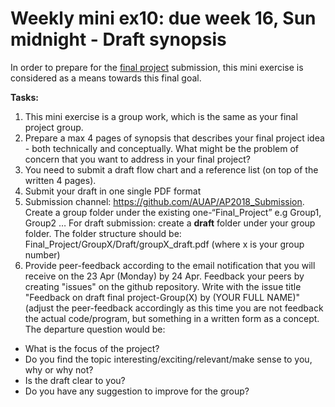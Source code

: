 # Weekly mini ex10: due week 16, Sun midnight - Draft synopsis

In order to prepare for the [final project](https://github.com/AUAP/AP2018_Submission/tree/master/Final_Project) submission, this mini exercise is considered as a means towards this final goal.

**Tasks:**
1. This mini exercise is a group work, which is the same as your final project group. 
2. Prepare a max 4 pages of synopsis that describes your final project idea - both technically and conceptually. What might be the problem of concern that you want to address in your final project? 
3. You need to submit a draft flow chart and a reference list (on top of the written 4 pages). 
4. Submit your draft in one single PDF format 
5. Submission channel: https://github.com/AUAP/AP2018_Submission. Create a group folder under the existing one-“Final_Project” e.g Group1, Group2 …
For draft submission: create a **draft** folder under your group folder.
The folder structure should be: Final_Project/GroupX/Draft/groupX_draft.pdf (where x is your group number)
6. Provide peer-feedback according to the email notification that you will receive on the 23 Apr (Monday) by 24 Apr. Feedback your peers by creating "issues" on the github repository. Write with the issue title "Feedback on draft final project-Group(X) by (YOUR FULL NAME)"
(adjust the peer-feedback accordingly as this time you are not feedback the actual code/program, but something in a written form as a concept. The departure question would be: 

- What is the focus of the project? 
- Do you find the topic interesting/exciting/relevant/make sense to you, why or why not? 
- Is the draft clear to you?
- Do you have any suggestion to improve for the group? 


